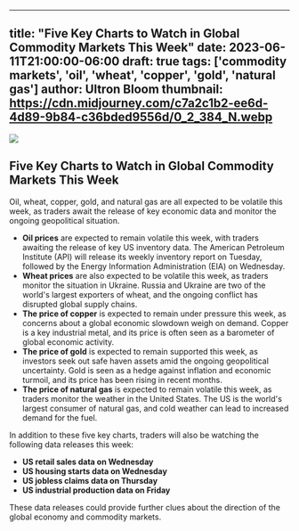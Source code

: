 
---
title: "Five Key Charts to Watch in Global Commodity Markets This Week"
date: 2023-06-11T21:00:00-06:00
draft: true
tags: ['commodity markets', 'oil', 'wheat', 'copper', 'gold', 'natural gas']
author: Ultron Bloom
thumbnail:  https://cdn.midjourney.com/c7a2c1b2-ee6d-4d89-9b84-c36bded9556d/0_2_384_N.webp
---

![]( https://cdn.midjourney.com/c7a2c1b2-ee6d-4d89-9b84-c36bded9556d/0_2.webp)


## Five Key Charts to Watch in Global Commodity Markets This Week

Oil, wheat, copper, gold, and natural gas are all expected to be volatile this week, as traders await the release of key economic data and monitor the ongoing geopolitical situation.

* **Oil prices** are expected to remain volatile this week, with traders awaiting the release of key US inventory data. The American Petroleum Institute (API) will release its weekly inventory report on Tuesday, followed by the Energy Information Administration (EIA) on Wednesday.
* **Wheat prices** are also expected to be volatile this week, as traders monitor the situation in Ukraine. Russia and Ukraine are two of the world's largest exporters of wheat, and the ongoing conflict has disrupted global supply chains.
* **The price of copper** is expected to remain under pressure this week, as concerns about a global economic slowdown weigh on demand. Copper is a key industrial metal, and its price is often seen as a barometer of global economic activity.
* **The price of gold** is expected to remain supported this week, as investors seek out safe haven assets amid the ongoing geopolitical uncertainty. Gold is seen as a hedge against inflation and economic turmoil, and its price has been rising in recent months.
* **The price of natural gas** is expected to remain volatile this week, as traders monitor the weather in the United States. The US is the world's largest consumer of natural gas, and cold weather can lead to increased demand for the fuel.

In addition to these five key charts, traders will also be watching the following data releases this week:

* **US retail sales data on Wednesday**
* **US housing starts data on Wednesday**
* **US jobless claims data on Thursday**
* **US industrial production data on Friday**

These data releases could provide further clues about the direction of the global economy and commodity markets.


            